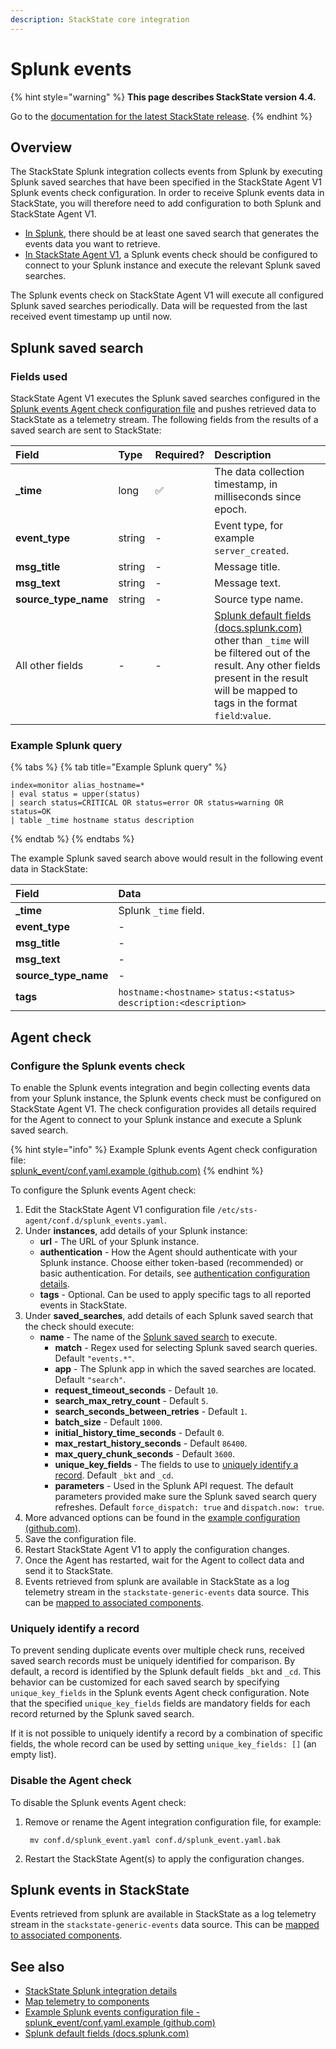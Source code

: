 ```yaml
---
description: StackState core integration
---
```


# Splunk events

{% hint style="warning" %}
**This page describes StackState version 4.4.**

Go to the [documentation for the latest StackState release](https://docs.stackstate.com/).
{% endhint %}

## Overview

The StackState Splunk integration collects events from Splunk by executing Splunk saved searches that have been specified in the StackState Agent V1 Splunk events check configuration. In order to receive Splunk events data in StackState, you will therefore need to add configuration to both Splunk and StackState Agent V1.

* [In Splunk](splunk_events.md#splunk-saved-search), there should be at least one saved search that generates the events data you want to retrieve.
* [In StackState Agent V1](splunk_events.md#agent-check), a Splunk events check should be configured to connect to your Splunk instance and execute the relevant Splunk saved searches.

The Splunk events check on StackState Agent V1 will execute all configured Splunk saved searches periodically. Data will be requested from the last received event timestamp up until now.

## Splunk saved search

### Fields used

StackState Agent V1 executes the Splunk saved searches configured in the [Splunk events Agent check configuration file](splunk_events.md#agent-check) and pushes retrieved data to StackState as a telemetry stream. The following fields from the results of a saved search are sent to StackState:

| Field | Type | Required? | Description |
| :--- | :--- | :--- | :--- |
| **\_time** | long | ✅ | The data collection timestamp, in milliseconds since epoch. |
| **event\_type** | string | - | Event type, for example `server_created`. |
| **msg\_title** | string | - | Message title. |
| **msg\_text** | string | - | Message text. |
| **source\_type\_name** | string | - | Source type name. |
| All other fields | - | - | [Splunk default fields \(docs.splunk.com\)](https://docs.splunk.com/Documentation/Splunk/6.5.2/Data/Aboutdefaultfields) other than `_time` will be filtered out of the result. Any other fields present in the result will be mapped to tags in the format `field`:`value`. |

### Example Splunk query

{% tabs %}
{% tab title="Example Splunk query" %}
```text
index=monitor alias_hostname=*
| eval status = upper(status)
| search status=CRITICAL OR status=error OR status=warning OR status=OK
| table _time hostname status description
```
{% endtab %}
{% endtabs %}

The example Splunk saved search above would result in the following event data in StackState:

| Field | Data |
| :--- | :--- |
| **\_time** | Splunk `_time` field. |
| **event\_type** | - |
| **msg\_title** | - |
| **msg\_text** | - |
| **source\_type\_name** | - |
| **tags** | `hostname:<hostname>` `status:<status>` `description:<description>` |

## Agent check

### Configure the Splunk events check

To enable the Splunk events integration and begin collecting events data from your Splunk instance, the Splunk events check must be configured on StackState Agent V1. The check configuration provides all details required for the Agent to connect to your Splunk instance and execute a Splunk saved search.

{% hint style="info" %}
Example Splunk events Agent check configuration file:  
[splunk\_event/conf.yaml.example \(github.com\)](https://github.com/StackVista/sts-agent-integrations-core/blob/master/splunk_event/conf.yaml.example)
{% endhint %}

To configure the Splunk events Agent check:

1. Edit the StackState Agent V1 configuration file `/etc/sts-agent/conf.d/splunk_events.yaml`.
2. Under **instances**, add details of your Splunk instance:
   * **url** - The URL of your Splunk instance.
   * **authentication** - How the Agent should authenticate with your Splunk instance. Choose either token-based \(recommended\) or basic authentication. For details, see [authentication configuration details](splunk_stackpack.md#authentication).
   * **tags** - Optional. Can be used to apply specific tags to all reported events in StackState.
3. Under **saved\_searches**, add details of each Splunk saved search that the check should execute: 
   * **name** - The name of the [Splunk saved search](splunk_events.md#splunk-saved-search) to execute.
     * **match** - Regex used for selecting Splunk saved search queries. Default `"events.*"`.
     * **app** - The Splunk app in which the saved searches are located. Default `"search"`.
     * **request\_timeout\_seconds** - Default `10`.
     * **search\_max\_retry\_count** - Default `5`.
     * **search\_seconds\_between\_retries** - Default `1`.
     * **batch\_size** - Default `1000`.
     * **initial\_history\_time\_seconds** - Default `0`.
     * **max\_restart\_history\_seconds** - Default `86400`.
     * **max\_query\_chunk\_seconds** - Default `3600`.
     * **unique\_key\_fields** - The fields to use to [uniquely identify a record](splunk_events.md#uniquely-identify-a-record). Default `_bkt` and `_cd`.
     * **parameters** - Used in the Splunk API request. The default parameters provided make sure the Splunk saved search query refreshes. Default `force_dispatch: true` and `dispatch.now: true`.
4. More advanced options can be found in the [example configuration \(github.com\)](https://github.com/StackVista/sts-agent-integrations-core/blob/master/splunk_event/conf.yaml.example). 
5. Save the configuration file.
6. Restart StackState Agent V1 to apply the configuration changes.
7. Once the Agent has restarted, wait for the Agent to collect data and send it to StackState.
8. Events retrieved from splunk are available in StackState as a log telemetry stream in the `stackstate-generic-events` data source. This can be [mapped to associated components](../../../use/metrics-and-events/add-telemetry-to-element.md).

### Uniquely identify a record

To prevent sending duplicate events over multiple check runs, received saved search records must be uniquely identified for comparison. By default, a record is identified by the Splunk default fields `_bkt` and `_cd`. This behavior can be customized for each saved search by specifying `unique_key_fields` in the Splunk events Agent check configuration. Note that the specified `unique_key_fields` fields are mandatory fields for each record returned by the Splunk saved search.

If it is not possible to uniquely identify a record by a combination of specific fields, the whole record can be used by setting `unique_key_fields: []` \(an empty list\).

### Disable the Agent check

To disable the Splunk events Agent check:

1. Remove or rename the Agent integration configuration file, for example:

   ```text
    mv conf.d/splunk_event.yaml conf.d/splunk_event.yaml.bak
   ```

2. Restart the StackState Agent\(s\) to apply the configuration changes.

## Splunk events in StackState

Events retrieved from splunk are available in StackState as a log telemetry stream in the `stackstate-generic-events` data source. This can be [mapped to associated components](../../../use/metrics-and-events/add-telemetry-to-element.md).

## See also

* [StackState Splunk integration details](splunk_stackpack.md)
* [Map telemetry to components](../../../use/metrics-and-events/add-telemetry-to-element.md)
* [Example Splunk events configuration file - splunk\_event/conf.yaml.example \(github.com\)](https://github.com/StackVista/sts-agent-integrations-core/blob/master/splunk_event/conf.yaml.example)
* [Splunk default fields \(docs.splunk.com\)](https://docs.splunk.com/Documentation/Splunk/6.5.2/Data/Aboutdefaultfields) 

